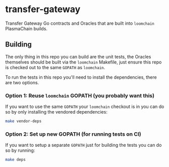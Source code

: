 # transfer-gateway

Transfer Gateway Go contracts and Oracles that are built into `loomchain` PlasmaChain builds.

## Building

The only thing in this repo you can build are the unit tests, the Oracles themselves should be
built via the `loomchain` Makefile, just ensure this repo is checked out to the same `GOPATH` as
`loomchain`.

To run the tests in this repo you'll need to install the dependencies, there are two options.

### Option 1: Reuse `loomchain` GOPATH (you probably want this)

If you want to use the same `GOPATH` your `loomchain` checkout is in you can do so by only
installing the vendored dependencies:

```bash
make vendor-deps
```

### Option 2: Set up new GOPATH (for running tests on CI)

If you want to setup a separate `GOPATH` just for building the tests you can do so by running:

```bash
make deps
```
